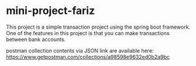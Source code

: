 # mini-project-fariz
This project is a simple transaction project using the spring boot framework. One of the features in this project is that you can make transactions between bank accounts.

postman collection contents via JSON link are available here:
https://www.getpostman.com/collections/a98598e9632ed0b2a9bc

